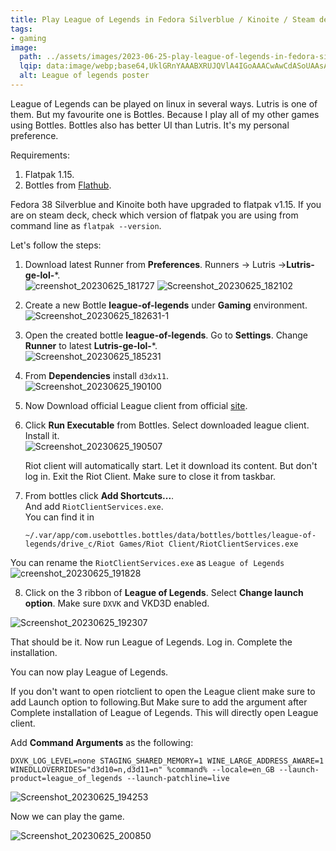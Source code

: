 ```yaml
---
title: Play League of Legends in Fedora Silverblue / Kinoite / Steam deck
tags:
- gaming
image: 
  path: ../assets/images/2023-06-25-play-league-of-legends-in-fedora-silverblue-kinoite-steam-deck/60678.webp
  lqip: data:image/webp;base64,UklGRnYAAABXRUJQVlA4IGoAAACwAwCdASoUAAsAPzmGvFQvKSYjMAgB4CcJbAC2yCG65D2KR1C6cAD+nW0SD4fGbIAVGQvvpejOFo1wBd2pWD1ghDGaMN8aXuznicjvHPr9rkP7+VaNZ3xUOkt7RJThTCsIMsxRzRuAwAAA
  alt: League of legends poster
---
```


League of Legends can be played on linux in several ways. Lutris is one of them. But my favourite one is Bottles. Because I play all of my other games using Bottles. Bottles also has better UI than Lutris. It's my personal preference.  

Requirements:  
1. Flatpak 1.15.  
2. Bottles from [Flathub](https://flathub.org/apps/com.usebottles.bottles).  

Fedora 38 Silverblue and Kinoite both have upgraded to flatpak v1.15. If you are on steam deck, check which version of flatpak you are using from command line as `flatpak --version`.  

Let's follow the steps:

1. Download latest Runner from **Preferences**. Runners -> Lutris ->**Lutris-ge-lol-***.  
![creenshot_20230625_181727](../assets/images/2023-06-25-play-league-of-legends-in-fedora-silverblue-kinoite-steam-deck/Screenshot_20230625_181727.webp)
![Screenshot_20230625_182102](../assets/images/2023-06-25-play-league-of-legends-in-fedora-silverblue-kinoite-steam-deck/Screenshot_20230625_182102.webp)

2. Create a new Bottle **league-of-legends** under **Gaming** environment.  
![Screenshot_20230625_182631-1](../assets/images/2023-06-25-play-league-of-legends-in-fedora-silverblue-kinoite-steam-deck/Screenshot_20230625_182631-1.webp)

3. Open the created bottle **league-of-legends**. Go to **Settings**. Change **Runner** to latest  **Lutris-ge-lol-***.  
![Screenshot_20230625_185231](../assets/images/2023-06-25-play-league-of-legends-in-fedora-silverblue-kinoite-steam-deck/Screenshot_20230625_185231.webp)

4. From **Dependencies** install `d3dx11`.  
![Screenshot_20230625_190100](../assets/images/2023-06-25-play-league-of-legends-in-fedora-silverblue-kinoite-steam-deck/Screenshot_20230625_190100.webp)

5. Now Download official League client from official [site](https://lol.secure.dyn.riotcdn.net/channels/public/x/installer/current/live.na.exe).  

6. Click **Run Executable** from Bottles. Select downloaded league client. Install it.  
![Screenshot_20230625_190507](../assets/images/2023-06-25-play-league-of-legends-in-fedora-silverblue-kinoite-steam-deck/Screenshot_20230625_190507.webp)

   Riot client will automatically start. Let it download its content. But don't log in. Exit the Riot Client. Make sure to close it from taskbar.

7. From bottles click **Add Shortcuts...**.   
And add `RiotClientServices.exe`.  
You can find it in  
    ```
    ~/.var/app/com.usebottles.bottles/data/bottles/bottles/league-of-legends/drive_c/Riot Games/Riot Client/RiotClientServices.exe
    ```
You can rename  the `RiotClientServices.exe` as `League of Legends`  
![creenshot_20230625_191828](../assets/images/2023-06-25-play-league-of-legends-in-fedora-silverblue-kinoite-steam-deck/Screenshot_20230625_191828.webp)

8. Click on the 3 ribbon of **League of Legends**. Select **Change launch option**. Make sure `DXVK` and VKD3D enabled. 

![Screenshot_20230625_192307](../assets/images/2023-06-25-play-league-of-legends-in-fedora-silverblue-kinoite-steam-deck/Screenshot_20230625_192307.webp)



That should be it. Now run League of Legends. Log in. Complete the installation.  

You can now play League of Legends.  

If you don't want to open riotclient to open the League client make sure to add Launch option to following.But Make sure to add the argument after Complete installation of League of Legends. This will directly open League client.  

Add **Command Arguments** as the following:   
   ```
   DXVK_LOG_LEVEL=none STAGING_SHARED_MEMORY=1 WINE_LARGE_ADDRESS_AWARE=1 WINEDLLOVERRIDES="d3d10=n,d3d11=n" %command% --locale=en_GB --launch-product=league_of_legends --launch-patchline=live
   ```  
   
   ![Screenshot_20230625_194253](../assets/images/2023-06-25-play-league-of-legends-in-fedora-silverblue-kinoite-steam-deck/Screenshot_20230625_194253.webp)

Now we can play the game.  

![Screenshot_20230625_200850](../assets/images/2023-06-25-play-league-of-legends-in-fedora-silverblue-kinoite-steam-deck/Screenshot_20230625_200850.webp)
